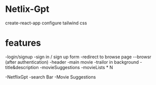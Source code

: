 # Netlix-Gpt

create-react-app
configure tailwind css


# features

-login/signup 
     -sign in / sign up form 
     -redirect to browse page
--browsr (after authentication)
      -header
      -main movie
         -trailor in background
         -title&description
         -movieSuggestions
            -movieLists * N

-NetflixGpt
  -search Bar
  -Movie Suggestions